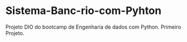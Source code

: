 # Sistema-Banc-rio-com-Pyhton
Projeto DIO do bootcamp de Engenharia de dados com Python. Primeiro Projeto.
